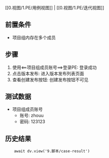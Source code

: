 [[0.视图/1.PE/用例视图]] | [[0.视图/1.PE/迭代视图]]

## 前置条件

- 项目组内存在多个成员

## 步骤

1. 使用<==项目组成员账号==>登录PE: 登录成功
2. 点击版本发布: 进入版本发布列表页面
3. 查看创建发布按钮: 创建发布按钮不可见

## 测试数据

- 项目组成员账号
	- 账号: zhouu
	- 密码: 123123

## 历史结果

```dataviewjs
    await dv.view('9.脚本/case-result')
```
